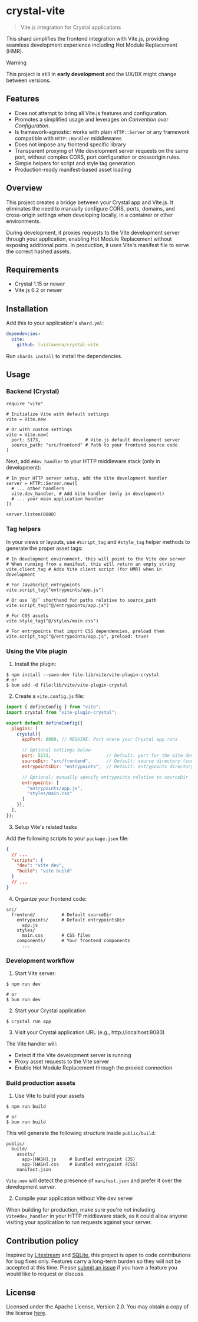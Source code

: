 # crystal-vite
> Vite.js integration for Crystal applications

This shard simplifies the frontend integration with Vite.js, providing seamless development experience including Hot Module Replacement (HMR).

> [!WARNING]
> This project is still in **early development** and the UX/DX might change
> between versions.

## Features

* Does not attempt to bring all Vite.js features and configuration.
* Promotes a simplified usage and leverages on _Convention over Configuration_.
* Is framework-agnostic: works with plain `HTTP::Server` or any framework compatible with `HTTP::Handler` middlewares
* Does not impose any frontend specific library
* Transparent proxying of Vite development server requests on the same port,
  without complex CORS, port configuration or crossorigin rules.
* Simple helpers for script and style tag generation
* Production-ready manifest-based asset loading

## Overview

This project creates a bridge between your Crystal app and Vite.js. It eliminates the need to manually configure CORS, ports, domains, and cross-origin settings when developing locally, in a container or other environments.

During development, it proxies requests to the Vite development server through your application, enabling Hot Module Replacement without exposing additional ports. In production, it uses Vite's manifest file to serve the correct hashed assets.

## Requirements

- Crystal 1.15 or newer
- Vite.js 6.2 or newer

## Installation

Add this to your application's `shard.yml`:

```yaml
dependencies:
  vite:
    github: luislavena/crystal-vite
```

Run `shards install` to install the dependencies.

## Usage

### Backend (Crystal)

```crystal
require "vite"

# Initialize Vite with default settings
vite = Vite.new

# Or with custom settings
vite = Vite.new(
  port: 5173,                 # Vite.js default development server
  source_path: "src/frontend" # Path to your frontend source code
)
```

Next, add `#dev_handler` to your HTTP middleware stack (only in development):

```crystal
# In your HTTP server setup, add the Vite development handler
server = HTTP::Server.new([
  # ... other handlers
  vite.dev_handler, # Add Vite handler (only in development)
  # ... your main application handler
])

server.listen(8080)
```

### Tag helpers

In your views or layouts, use `#script_tag` and `#style_tag` helper methods to generate the proper asset tags:

```crystal
# In development environment, this will point to the Vite dev server
# When running from a manifest, this will return an empty string
vite.client_tag # Adds Vite client script (for HMR) when in development

# For JavaScript entrypoints
vite.script_tag("entrypoints/app.js")

# Or use `@/` shorthand for paths relative to source_path
vite.script_tag("@/entrypoints/app.js")

# For CSS assets
vite.style_tag("@/styles/main.css")

# For entrypoints that import CSS dependencies, preload them
vite.script_tag("@/entrypoints/app.js", preload: true)
```

### Using the Vite plugin

1. Install the plugin:

```console
$ npm install --save-dev file:lib/vite/vite-plugin-crystal
# or
$ bun add -d file:lib/vite/vite-plugin-crystal
```

2. Create a `vite.config.js` file:

```javascript
import { defineConfig } from "vite";
import crystal from "vite-plugin-crystal";

export default defineConfig({
  plugins: [
    crystal({
      appPort: 8080, // REQUIRE: Port where your Crystal app runs

      // Optional settings below
      port: 5173,                     // Default: port for the Vite dev server
      sourceDir: "src/frontend",      // Default: source directory (source_path)
      entrypointsDir: "entrypoints",  // Default: entrypoints directory

      // Optional: manually specify entrypoints relative to sourceDir
      entrypoints: [
        "entrypoints/app.js",
        "styles/main.css"
      ]
    }),
  ],
});
```

3. Setup Vite's related tasks

Add the following scripts to your `package.json` file:

```json
{
  // ...
  "scripts": {
    "dev": "vite dev",
    "build": "vite build"
  }
  // ...
}
```

4. Organize your frontend code:

```
src/
  frontend/          # Default sourceDir
    entrypoints/     # Default entrypointsDir
      app.js
    styles/
      main.css       # CSS files
    components/      # Your frontend components
      ...
```

### Development workflow

1. Start Vite server:

```console
$ npm run dev

# or
$ bun run dev
```

2. Start your Crystal application

```console
$ crystal run app
```

3. Visit your Crystal application URL (e.g., http://localhost:8080)

The Vite handler will:

- Detect if the Vite development server is running
- Proxy asset requests to the Vite server
- Enable Hot Module Replacement through the proxied connection

### Build production assets

1. Use Vite to build your assets

```console
$ npm run build

# or
$ bun run build
```

This will generate the following structure inside `public/build`:

```
public/
  build/
    assets/
      app-[HASH].js     # Bundled entrypoint (JS)
      app-[HASH].css    # Bundled entrypoint (CSS)
    manifest.json
```

`Vite.new` will detect the presence of `manifest.json` and prefer it over the
development server.

2. Compile your application without Vite dev server

When building for production, make sure you're not including `Vite#dev_handler`
in your HTTP middleware stack, as it could allow anyone visiting your
application to run requests against your server.

## Contribution policy

Inspired by [Litestream](https://github.com/benbjohnson/litestream) and
[SQLite](https://sqlite.org/copyright.html#notopencontrib), this project is
open to code contributions for bug fixes only. Features carry a long-term
burden so they will not be accepted at this time. Please
[submit an issue](https://github.com/luislavena/crystal-vite/issues/new) if you have
a feature you would like to request or discuss.

## License

Licensed under the Apache License, Version 2.0. You may obtain a copy of
the license [here](./LICENSE).
